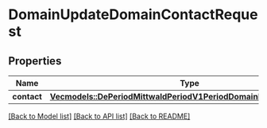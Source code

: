# DomainUpdateDomainContactRequest

## Properties

Name | Type | Description | Notes
------------ | ------------- | ------------- | -------------
**contact** | [**Vec<models::DePeriodMittwaldPeriodV1PeriodDomainPeriodHandleField>**](de.mittwald.v1.domain.HandleField.md) |  | 

[[Back to Model list]](../README.md#documentation-for-models) [[Back to API list]](../README.md#documentation-for-api-endpoints) [[Back to README]](../README.md)


